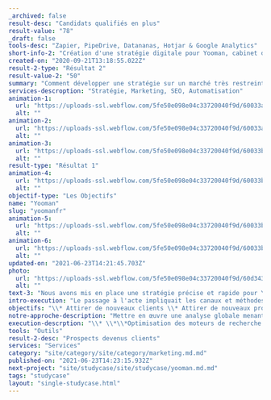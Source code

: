 ```yaml
---
_archived: false
result-desc: "Candidats qualifiés en plus"
result-value: "78"
_draft: false
tools-desc: "Zapier, PipeDrive, Datananas, Hotjar & Google Analytics"
short-info-2: "Création d'une stratégie digitale pour Yooman, cabinet de recrutement, leader dans les secteurs de l'immobilier et de la construction."
created-on: "2020-09-21T13:18:55.022Z"
result-2-type: "Résultat 2"
result-value-2: "50"
summary: "Comment développer une stratégie sur un marché très restreint, où les ressources se font rares?"
services-descroption: "Stratégie, Marketing, SEO, Automatisation"
animation-1:
  url: "https://uploads-ssl.webflow.com/5fe50e098e04c33720040f9d/60033a0a37db3f88c81fe3d1_5ffb8254396a927c4719d5dc_Asset%205.svg"
  alt: ""
animation-2:
  url: "https://uploads-ssl.webflow.com/5fe50e098e04c33720040f9d/60033aeea1fb77011e35723f_5ffb8254396a9278d719d5df_Asset%203.svg"
  alt: ""
animation-3:
  url: "https://uploads-ssl.webflow.com/5fe50e098e04c33720040f9d/60033b3037db3f89741fe4f0_5ffb8254396a92285f19d5dd_Asset%201.svg"
  alt: ""
result-type: "Résultat 1"
animation-4:
  url: "https://uploads-ssl.webflow.com/5fe50e098e04c33720040f9d/60033b3718609518179bbb70_5ffb8254396a923abb19d5e0_Asset%206.svg"
  alt: ""
objectif-type: "Les Objectifs"
name: "Yooman"
slug: "yoomanfr"
animation-5:
  url: "https://uploads-ssl.webflow.com/5fe50e098e04c33720040f9d/60033b48500ee520ee6edb74_5ffb8254396a9273e519d5de_Asset%207.svg"
  alt: ""
animation-6:
  url: "https://uploads-ssl.webflow.com/5fe50e098e04c33720040f9d/60033b57c6d989f0b40e0def_5ffb8254396a92401319d5e1_Asset%202.svg"
  alt: ""
updated-on: "2021-06-23T14:21:45.703Z"
photo:
  url: "https://uploads-ssl.webflow.com/5fe50e098e04c33720040f9d/60d3436e65064d4fab195fe2_yooman.png"
  alt: ""
text-3: "Nous avons mis en place une stratégie précise et rapide pour Yooman qui leur a permis de gagner en productivité. ‍ Cela a permis à Yooman d'attirer davantage de prospects/clients qualifiés du secteur immobilier/construction sur la France entière. ‍ Pour conclure, notre approche a permis à Yooman de dépasser ses concurrents et de consolider sa position sur le marché."
intro-execution: "Le passage à l'acte impliquait les canaux et méthodes suivantes:"
objectifs: "\\* Attirer de nouveaux clients \\* Attirer de nouveaux profils correspondant à leurs demande \\* Intégrer un suivi des nouveaux prospects/candidats \\* Développer une stratégie digitale long terme"
notre-approche-description: "Mettre en œuvre une analyse globale menant à un succès à long terme, et consolider la position de Yooman sur le marché. Dans un premier temps, nous avons généré un boost court terme tout en construisant simultanément un succès à long terme. En créant une stratégie combinant une gamme de techniques de marketing, nous avons élaboré une approche holistique. Nous avons fusionné un éventail de tactiques de marketing digital, incluant du SEO (référencement organique), de la curation de contenu, automatisation du marketing, génération de prospects/candidats et une cartographie du parcours client/candidat grâce aux logiciel d'analyse Hotjar et Google Analytics."
execution-descrption: "\\* \\*\\*Optimisation des moteurs de recherche (SEO)\\*\\*. ‍ Notre équipe a amélioré la densité des mots clés sur le site Web et incorporé des phrases clés ciblées grâce à l'optimisation du contenu. ‍ \\* \\*\\*Web-Scraping\\*\\* \\*\\*‍ \\*\\*Nous avons développé et mis en place un outil permettant de récolter directement les informations d’un potentiel candidat changeant de statut. Cela permet ainsi aux chasseurs de têtes de contacter en premier ces cibles et d'augmenter la notoriété de Yooman, tout en proposant plusieurs profils attractifs et rares pour leurs clients. ‍ Nous avons ajouté à cela des techniques de remarketing (retargeting) et de création d’audience similaire, afin d’engager cette audience. ‍ \\* \\*\\*Automatisation du marketing\\*\\*. Nous avons mappé les types et chemins personnalisés des prospects Yooman, intégré à Pipedrive (CRM) incluant des automatisations marketing via Zapier et consolidé plus de 20 bases de données prospects existantes. ‍ Cela permet ainsi au département vente de se concentrer sur les leads les plus susceptible de devenir les prochains partenaire de Yooman. ‍ \\* \\*\\*Analyse\\*\\*. Nous avons optimisé le taux de conversions à l'aide du logiciel de cartographie thermique Hotjar, en coordination avec Google Analytics pour suivre les données de plusieurs pages."
tools: "Outils"
result-2-desc: "Prospects devenus clients"
services: "Services"
category: "site/category/site/category/marketing.md.md"
published-on: "2021-06-23T14:23:15.932Z"
next-project: "site/studycase/site/studycase/yooman.md.md"
tags: "studycase"
layout: "single-studycase.html"
---
```



